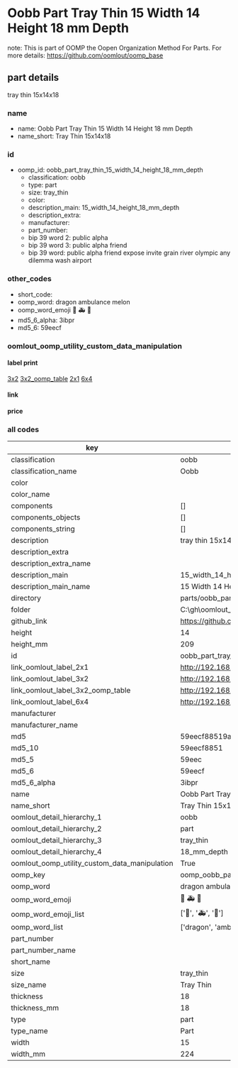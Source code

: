 # Oobb Part Tray Thin 15 Width 14 Height 18 mm Depth  

note: This is part of OOMP the Oopen Organization Method For Parts. For more details: https://github.com/oomlout/oomp_base

##  part details
  



tray thin 15x14x18



### name
* name: Oobb Part Tray Thin 15 Width 14 Height 18 mm Depth
* name_short: Tray Thin 15x14x18 
### id
* oomp_id: oobb_part_tray_thin_15_width_14_height_18_mm_depth
  * classification: oobb
  * type: part
  * size: tray_thin
  * color: 
  * description_main: 15_width_14_height_18_mm_depth
  * description_extra: 
  * manufacturer: 
  * part_number: 
  * bip 39 word 2: public alpha
  * bip 39 word 3: public alpha friend
  * bip 39 word: public alpha friend expose invite grain river olympic any dilemma wash airport

### other_codes
* short_code: 
* oomp_word: dragon ambulance melon
* oomp_word_emoji :dragon: :ambulance: :melon:
* md5_6_alpha: 3ibpr
* md5_6: 59eecf






### oomlout_oomp_utility_custom_data_manipulation
#### label print
[3x2](http://192.168.1.245:1112/?label=oomp%203ibpr)
[3x2_oomp_table](http://192.168.1.108:1112/?label=oomp%203ibpr)
[2x1](http://192.168.1.242:1112/?label=oomp%203ibpr)
[6x4](http://192.168.1.55:1112/?label=oomp%203ibpr)    

#### link

                              

#### price







### all codes 
| key | value |  
| --- | --- |  
| classification | oobb |  
| classification_name | Oobb |  
| color |  |  
| color_name |  |  
| components | [] |  
| components_objects | [] |  
| components_string | [] |  
| description | tray thin 15x14x18 |  
| description_extra |  |  
| description_extra_name |  |  
| description_main | 15_width_14_height_18_mm_depth |  
| description_main_name | 15 Width 14 Height 18 mm Depth |  
| directory | parts/oobb_part_tray_thin_15_width_14_height_18_mm_depth |  
| folder | C:\gh\oomlout_oobb_version_4_generated_parts\parts\oobb_part_tray_thin_15_width_14_height_18_mm_depth |  
| github_link | https://github.com/oomlout/oomlout_oomp_part_src/tree/main/parts/oobb_part_tray_thin_15_width_14_height_18_mm_depth |  
| height | 14 |  
| height_mm | 209 |  
| id | oobb_part_tray_thin_15_width_14_height_18_mm_depth |  
| link_oomlout_label_2x1 | http://192.168.1.242:1112/?label=oomp%203ibpr |  
| link_oomlout_label_3x2 | http://192.168.1.245:1112/?label=oomp%203ibpr |  
| link_oomlout_label_3x2_oomp_table | http://192.168.1.108:1112/?label=oomp%203ibpr |  
| link_oomlout_label_6x4 | http://192.168.1.55:1112/?label=oomp%203ibpr |  
| manufacturer |  |  
| manufacturer_name |  |  
| md5 | 59eecf88519a5759963b050ab9c1c568 |  
| md5_10 | 59eecf8851 |  
| md5_5 | 59eec |  
| md5_6 | 59eecf |  
| md5_6_alpha | 3ibpr |  
| name | Oobb Part Tray Thin 15 Width 14 Height 18 mm Depth |  
| name_short | Tray Thin 15x14x18  |  
| oomlout_detail_hierarchy_1 | oobb |  
| oomlout_detail_hierarchy_2 | part |  
| oomlout_detail_hierarchy_3 | tray_thin |  
| oomlout_detail_hierarchy_4 | 18_mm_depth |  
| oomlout_oomp_utility_custom_data_manipulation | True |  
| oomp_key | oomp_oobb_part_tray_thin_15_width_14_height_18_mm_depth |  
| oomp_word | dragon ambulance melon |  
| oomp_word_emoji | :dragon: :ambulance: :melon: |  
| oomp_word_emoji_list | [':dragon:', ':ambulance:', ':melon:'] |  
| oomp_word_list | ['dragon', 'ambulance', 'melon'] |  
| part_number |  |  
| part_number_name |  |  
| short_name |  |  
| size | tray_thin |  
| size_name | Tray Thin |  
| thickness | 18 |  
| thickness_mm | 18 |  
| type | part |  
| type_name | Part |  
| width | 15 |  
| width_mm | 224 |  
